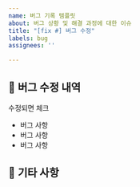 ```yaml
---
name: 버그 기록 템플릿
about: 버그 상황 및 해결 과정에 대한 이슈
title: "[fix #] 버그 수정"
labels: bug
assignees: ''

---
```


## 🔧 버그 수정 내역
수정되면 체크

- 버그 사항
- 버그 사항
- 버그 사항

## 📝 기타 사항
